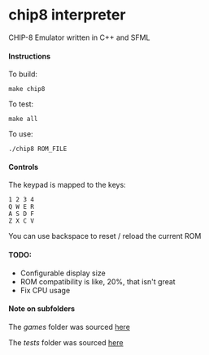 # chip8 interpreter
CHIP-8 Emulator written in C++ and SFML

#### Instructions
To build:
``` 
make chip8
```

To test:
```
make all
```

To use:
```
./chip8 ROM_FILE
```
#### Controls
The keypad is mapped to the keys:
```
1 2 3 4
Q W E R
A S D F
Z X C V
```
You can use backspace to reset / reload the current ROM

#### TODO:
- Configurable display size
- ROM compatibility is like, 20%, that isn't great
- Fix CPU usage

#### Note on subfolders
The *games* folder was sourced [here](https://www.zophar.net/pdroms/chip8/chip-8-games-pack.html)

The *tests* folder was sourced [here](https://github.com/Timendus/chip8-test-suite)